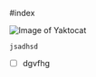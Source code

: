 #index

![Image of Yaktocat](https://octodex.github.com/images/yaktocat.png)

```
jsadhsd
```
-[ ] dgvfhg